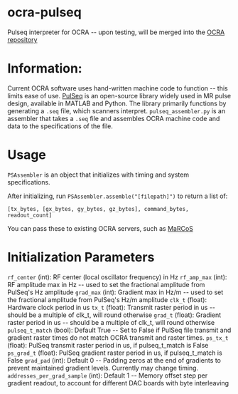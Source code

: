 # ocra-pulseq
Pulseq interpreter for OCRA -- upon testing, will be merged into the [OCRA repository](https://github.com/OpenMRI/ocra)

# Information:
Current OCRA software uses hand-written machine code to function -- this limits ease of use. [PulSeq](https://pulseq.github.io/) is an open-source library widely used in MR pulse design, available in MATLAB and Python. The library primarily functions by generating a `.seq` file, which scanners interpret. `pulseq_assembler.py` is an assembler that takes a `.seq` file and assembles OCRA machine code and data to the specifications of the file. 

# Usage
`PSAssembler` is an object that initializes with timing and system specifications.

After initializing, run `PSAssembler.assemble("[filepath]")` to return a list of:

`[tx_bytes, [gx_bytes, gy_bytes, gz_bytes], command_bytes, readout_count]`

You can pass these to existing OCRA servers, such as [MaRCoS](https://github.com/vnegnev/marcos_extras/wiki/setting_marcos_up)

# Initialization Parameters

`rf_center` (int): RF center (local oscillator frequency) in Hz
`rf_amp_max` (int): RF amplitude max in Hz -- used to set the fractional amplitude from PulSeq's Hz amplitude
`grad_max` (int): Gradient max in Hz/m -- used to set the fractional amplitude from PulSeq's Hz/m amplitude
`clk_t` (float): Hardware clock period in us
`tx_t` (float): Transmit raster period in us -- should be a multiple of clk_t, will round otherwise
`grad_t` (float): Gradient raster period in us -- should be a multiple of clk_t, will round otherwise
`pulseq_t_match` (bool): Default True -- Set to False if PulSeq file transmit and gradient raster times do not match OCRA transmit and raster times.
`ps_tx_t` (float): PulSeq transmit raster period in us, if pulseq_t_match is False
`ps_grad_t` (float): PulSeq gradient raster period in us, if pulseq_t_match is False
`grad_pad` (int): Default 0 -- Padding zeros at the end of gradients to prevent maintained gradient levels. Currently may change timing. 
`addresses_per_grad_sample` (int): Default 1 -- Memory offset step per gradient readout, to account for different DAC boards with byte interleaving
